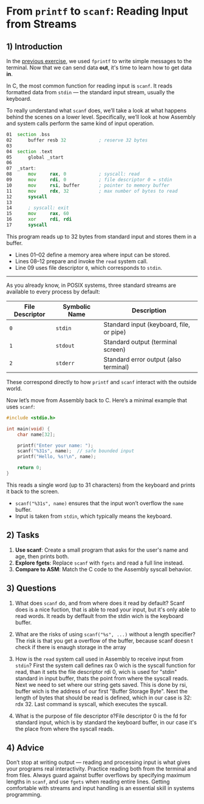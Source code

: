 <!---
{
  "depends_on": ["https://github.com/STEMgraph/279a01d6-7696-46b7-9cb7-2c44773ad06b"],
  "author": "Stephan Bökelmann",
  "first_used": "2025-04-01",
  "keywords": ["scanf", "streams", "C", "input"]
}
--->

# From `printf` to `scanf`: Reading Input from Streams

## 1) Introduction

In the [previous exercise](https://github.com/STEMgraph/279a01d6-7696-46b7-9cb7-2c44773ad06b), we used `fprintf` to write simple messages to the terminal. Now that we can send data **out**, it's time to learn how to get data **in**.

In C, the most common function for reading input is `scanf`. It reads formatted data from `stdin` — the standard input stream, usually the keyboard.

To really understand what `scanf` does, we’ll take a look at what happens behind the scenes on a lower level. Specifically, we’ll look at how Assembly and system calls perform the same kind of input operation.

```asm
01  section .bss
02      buffer resb 32            ; reserve 32 bytes
03
04  section .text
05      global _start
06
07  _start:
08      mov     rax, 0            ; syscall: read
09      mov     rdi, 0            ; file descriptor 0 = stdin
10      mov     rsi, buffer       ; pointer to memory buffer
11      mov     rdx, 32           ; max number of bytes to read
12      syscall
13
14      ; syscall: exit
15      mov     rax, 60
16      xor     rdi, rdi
17      syscall
```

This program reads up to 32 bytes from standard input and stores them in a buffer.

- Lines 01–02 define a memory area where input can be stored.
- Lines 08–12 prepare and invoke the `read` system call.
- Line 09 uses file descriptor `0`, which corresponds to `stdin`.

---

As you already know, in POSIX systems, three standard streams are available to every process by default:

| File Descriptor | Symbolic Name | Description |
|-----------------|----------------|-------------|
| `0`             | `stdin`        | Standard input (keyboard, file, or pipe) |
| `1`             | `stdout`       | Standard output (terminal screen) |
| `2`             | `stderr`       | Standard error output (also terminal) |

These correspond directly to how `printf` and `scanf` interact with the outside world.

Now let’s move from Assembly back to C. Here’s a minimal example that uses `scanf`:

```c
#include <stdio.h>

int main(void) {
    char name[32];

    printf("Enter your name: ");
    scanf("%31s", name);  // safe bounded input
    printf("Hello, %s!\n", name);

    return 0;
}
```

This reads a single word (up to 31 characters) from the keyboard and prints it back to the screen.

- `scanf("%31s", name)` ensures that the input won’t overflow the `name` buffer.
- Input is taken from `stdin`, which typically means the keyboard.


## 2) Tasks

1. **Use scanf**: Create a small program that asks for the user's name and age, then prints both.
2. **Explore fgets**: Replace `scanf` with `fgets` and read a full line instead.
3. **Compare to ASM**: Match the C code to the Assembly syscall behavior.


## 3) Questions

1. What does `scanf` do, and from where does it read by default? Scanf does is a nice fuction, that is able to read your input, but it's only able to read words. It reads by deffault from the stdin wich is the keyboard buffer.

2. What are the risks of using `scanf("%s", ...)` without a length specifier? The risk is that you get a overflow of the buffer, because scanf doesn t check if there is enaugh storage in the array

3. How is the `read` system call used in Assembly to receive input from `stdin`? First the system call defines rax 0 wich is the syscall function for read, than it sets the file descriptor rdi 0, wich is used for "stdin" standard in input buffer, thats the point from where the syscall reads. Next we need to set where our string gets saved. This is done by rsi, buffer wich is the address of our first "Buffer Storage Byte". Next the length of bytes that should be read is defined, which in our case is 32: rdx 32. Last command is syscall, which executes the syscall.

4. What is the purpose of file descriptor `0`?File descriptor 0 is the fd for standard input, which is by standard the keyboard buffer, in our case it's the place from where the syscall reads.

## 4) Advice

Don’t stop at writing output — reading and processing input is what gives your programs real interactivity. Practice reading both from the terminal and from files. Always guard against buffer overflows by specifying maximum lengths in `scanf`, and use `fgets` when reading entire lines. Getting comfortable with streams and input handling is an essential skill in systems programming.
